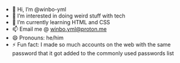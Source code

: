 - 👋 Hi, I’m @winbo-yml
- 👀 I’m interested in doing weird stuff with tech
- 🌱 I’m currently learning HTML and CSS
- 📫 Email me @ winbo.yml@proton.me
- 😄 Pronouns: he/him
- ⚡ Fun fact: I made so much accounts on the web with the same password that it got added to the commonly used passwords list

